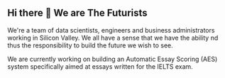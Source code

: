 ## Hi there 👋 We are The Futurists

We're a team of data scientists, engineers and business administrators working in Silicon Valley. We all have a sense that we have the ability nd thus the responsibility to build the future we wish to see.

We are currently working on building an Automatic Essay Scoring (AES) system specifically aimed at essays written for the IELTS exam.

<!--

**Here are some ideas to get you started:**

🙋‍♀️ A short introduction - what is your organization all about?
🌈 Contribution guidelines - how can the community get involved?
👩‍💻 Useful resources - where can the community find your docs? Is there anything else the community should know?
🍿 Fun facts - what does your team eat for breakfast?
🧙 Remember, you can do mighty things with the power of [Markdown](https://docs.github.com/github/writing-on-github/getting-started-with-writing-and-formatting-on-github/basic-writing-and-formatting-syntax)
-->
